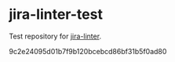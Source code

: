 # jira-linter-test

Test repository for [jira-linter].

[jira-linter]: https://github.com/btwrk/action-jira-linter
9c2e24095d01b7f9b120bcebcd86bf31b5f0ad80
